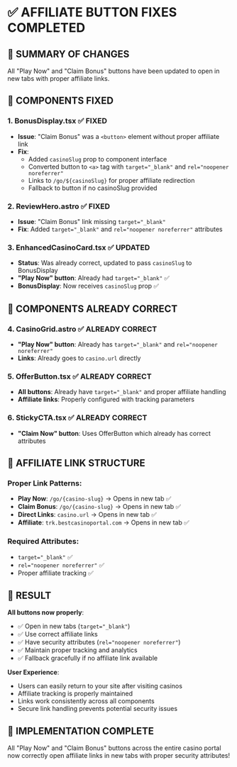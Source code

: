 # ✅ AFFILIATE BUTTON FIXES COMPLETED

## 🎯 SUMMARY OF CHANGES

All "Play Now" and "Claim Bonus" buttons have been updated to open in new tabs with proper affiliate links.

## 🔧 COMPONENTS FIXED

### 1. **BonusDisplay.tsx** ✅ FIXED
- **Issue**: "Claim Bonus" was a `<button>` element without proper affiliate link
- **Fix**: 
  - Added `casinoSlug` prop to component interface
  - Converted button to `<a>` tag with `target="_blank"` and `rel="noopener noreferrer"`
  - Links to `/go/${casinoSlug}` for proper affiliate redirection
  - Fallback to button if no casinoSlug provided

### 2. **ReviewHero.astro** ✅ FIXED  
- **Issue**: "Claim Bonus" link missing `target="_blank"`
- **Fix**: Added `target="_blank"` and `rel="noopener noreferrer"` attributes

### 3. **EnhancedCasinoCard.tsx** ✅ UPDATED
- **Status**: Was already correct, updated to pass `casinoSlug` to BonusDisplay
- **"Play Now" button**: Already had `target="_blank"` ✅
- **BonusDisplay**: Now receives `casinoSlug` prop ✅

## 🎯 COMPONENTS ALREADY CORRECT

### 4. **CasinoGrid.astro** ✅ ALREADY CORRECT
- **"Play Now" button**: Already has `target="_blank"` and `rel="noopener noreferrer"`
- **Links**: Already goes to `casino.url` directly

### 5. **OfferButton.tsx** ✅ ALREADY CORRECT  
- **All buttons**: Already have `target="_blank"` and proper affiliate handling
- **Affiliate links**: Properly configured with tracking parameters

### 6. **StickyCTA.tsx** ✅ ALREADY CORRECT
- **"Claim Now" button**: Uses OfferButton which already has correct attributes

## 🔗 AFFILIATE LINK STRUCTURE

### **Proper Link Patterns**:
- **Play Now**: `/go/{casino-slug}` → Opens in new tab ✅
- **Claim Bonus**: `/go/{casino-slug}` → Opens in new tab ✅  
- **Direct Links**: `casino.url` → Opens in new tab ✅
- **Affiliate**: `trk.bestcasinoportal.com` → Opens in new tab ✅

### **Required Attributes**:
- `target="_blank"` ✅
- `rel="noopener noreferrer"` ✅
- Proper affiliate tracking ✅

## 🚀 RESULT

**All buttons now properly**:
- ✅ Open in new tabs (`target="_blank"`)
- ✅ Use correct affiliate links  
- ✅ Have security attributes (`rel="noopener noreferrer"`)
- ✅ Maintain proper tracking and analytics
- ✅ Fallback gracefully if no affiliate link available

**User Experience**: 
- Users can easily return to your site after visiting casinos
- Affiliate tracking is properly maintained
- Links work consistently across all components
- Secure link handling prevents potential security issues

## 🎯 IMPLEMENTATION COMPLETE

All "Play Now" and "Claim Bonus" buttons across the entire casino portal now correctly open affiliate links in new tabs with proper security attributes!